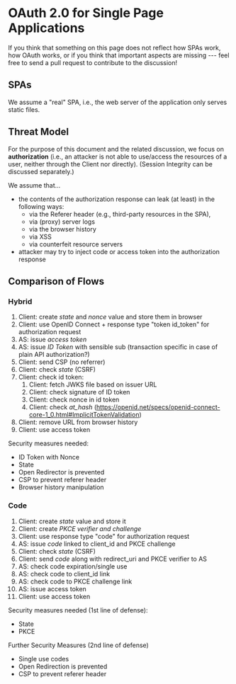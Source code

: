 # OAuth 2.0 for Single Page Applications
If you think that something on this page does not reflect how SPAs work, how OAuth works, 
or if you think that important aspects are missing --- feel free to send a pull request 
to contribute to the discussion!


## SPAs
We assume a "real" SPA, i.e., the web server of the application only serves static files.

## Threat Model

For the purpose of this document and the related discussion, we focus on **authorization** (i.e., an attacker is not able to use/access the resources of a user, neither through the Client nor directly). (Session Integrity can be discussed separately.)

We assume that...

  * the contents of the authorization response can leak (at least) in the following ways:
    * via the Referer header (e.g., third-party resources in the SPA),
    * via (proxy) server logs 
    * via the browser history
    * via XSS
    * via counterfeit resource servers
  * attacker may try to inject code or access token into the authorization response
  

## Comparison of Flows

### Hybrid

 1. Client: create *state* and *nonce* value and store them in browser
 1. Client: use OpenID Connect + response type "token id_token" for authorization request
 1. AS: issue *access token*
 1. AS: issue *ID Token* with sensible sub (transaction specific in case of plain API authorization?)
 1. Client: send CSP (no referrer)
 1. Client: check *state* (CSRF)
 1. Client: check id token:
    1. Client: fetch JWKS file based on issuer URL
    1. Client: check signature of ID token
    1. Client: check nonce in id token
    1. Client: check *at_hash* (https://openid.net/specs/openid-connect-core-1_0.html#ImplicitTokenValidation)
 1. Client: remove URL from browser history
 1. Client: use access token

Security measures needed:

 * ID Token with Nonce
 * State
 * Open Redirector is prevented
 * CSP to prevent referer header
 * Browser history manipulation

### Code
 
 1. Client: create *state* value and store it
 1. Client: create *PKCE verifier and challenge*
 1. Client: use response type "code" for authorization request
 1. AS: issue *code* linked to client_id and PKCE challenge
 1. Client: check *state* (CSRF)
 1. Client: send *code* along with redirect_uri and PKCE verifier to AS
 1. AS: check code expiration/single use
 1. AS: check code to client_id link
 1. AS: check code to PKCE challenge link
 1. AS: issue access token
 1. Client: use access token

Security measures needed (1st line of defense):

 * State
 * PKCE
 
 Further Security Measures (2nd line of defense)
 
 * Single use codes
 * Open Redirection is prevented
 * CSP to prevent referer header
